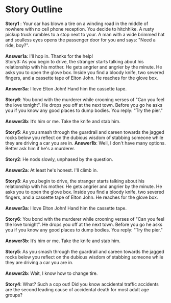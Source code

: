  
# Story Outline

__Story1__ : Your car has blown a tire on a winding road in the middle of nowhere with no cell phone reception. You decide to
hitchhike. A rusty pickup truck rumbles to a stop next to your. A man with a wide brimmed hat and soulless eyes opens the
passenger door for you and says: "Need a ride, boy?". <br /> <br />
  __Answer1a__: I'll hop in. Thanks for the help!<br />
Story3: As you begin to drive, the stranger starts talking about his relationship with his mother. He gets angrier and
angrier by the minute. He asks you to open the glove box. Inside you find a bloody knife, two severed fingers, and
a cassette tape of Elton John. He reaches for the glove box.<br /><br />
  __Answer3a__: I love Elton John! Hand him the cassette tape.<br /><br />
__Story6__: You bond with the murderer while crooning verses of "Can you feel the love tonight". He
drops you off at the next town. Before you go he asks you if you know any good places to dump bodies. You reply:
"Try the pier."<br /><br />
  __Answer3b__: It’s him or me. Take the knife and stab him.<br /><br />
__Story5__: As you smash through the guardrail and careen towards the jagged rocks below you reflect
on the dubious wisdom of stabbing someone while they are driving a car you are in.
  __Answer1b__: Well, I don't have many options. Better ask him if he's a murderer.<br /><br />
__Story2__: He nods slowly, unphased by the question.<br /><br />
  __Answer2a__: At least he's honest. I'll climb in.<br /><br />
__Story3__: As you begin to drive, the stranger starts talking about his relationship with his mother. He gets
angrier and angrier by the minute. He asks you to open the glove box. Inside you find a bloody knife, two severed
fingers, and a cassette tape of Elton John. He reaches for the glove box.<br /><br />
  __Answer3a__: I love Elton John! Hand him the cassette tape.<br /><br />
__Story6__: You bond with the murderer while crooning verses of "Can you feel the love tonight". He
drops you off at the next town. Before you go he asks you if you know any good places to dump bodies. You reply:
"Try the pier."<br /><br />
  __Answer3b__: It’s him or me. Take the knife and stab him.<br /><br />
__Story5__: As you smash through the guardrail and careen towards the jagged rocks below you reflect
on the dubious wisdom of stabbing someone while they are driving a car you are in.<br /><br />
  __Answer2b__: Wait, I know how to change tire.<br /><br />
__Story4__: What? Such a cop out! Did you know accidental traffic accidents are the second leading cause of
accidental death for most adult age groups?<br /><br />
